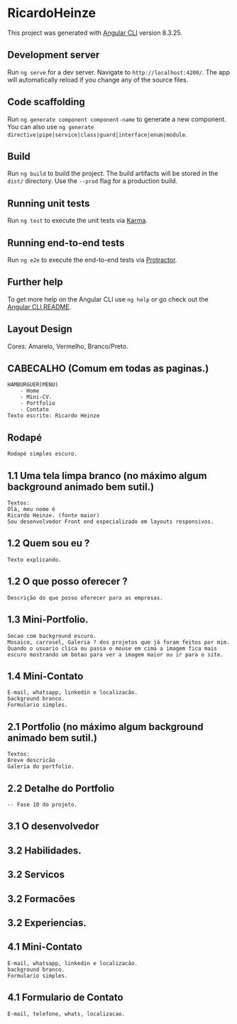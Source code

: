 # RicardoHeinze

This project was generated with [Angular CLI](https://github.com/angular/angular-cli) version 8.3.25.

## Development server

Run `ng serve` for a dev server. Navigate to `http://localhost:4200/`. The app will automatically reload if you change any of the source files.

## Code scaffolding

Run `ng generate component component-name` to generate a new component. You can also use `ng generate directive|pipe|service|class|guard|interface|enum|module`.

## Build

Run `ng build` to build the project. The build artifacts will be stored in the `dist/` directory. Use the `--prod` flag for a production build.

## Running unit tests

Run `ng test` to execute the unit tests via [Karma](https://karma-runner.github.io).

## Running end-to-end tests

Run `ng e2e` to execute the end-to-end tests via [Protractor](http://www.protractortest.org/).

## Further help

To get more help on the Angular CLI use `ng help` or go check out the [Angular CLI README](https://github.com/angular/angular-cli/blob/master/README.md).



## Layout Design
Cores: Amarelo, Vermelho, Branco/Preto.

<!-- #region Comum -->
## CABECALHO (Comum em todas as paginas.)
    HAMBURGUER(MENU) 
        - Home
        - Mini-CV.
        - Portfolio
        - Contato
    Texto escrito: Ricardo Heinze

## Rodapé
    Rodapé simples escuro.
<!-- #end region Comum -->



<!-- #region Home -->

## 1.1 Uma tela limpa branco (no máximo algum background animado bem sutil.) 
    Textos:
    Olá, meu nome é
    Ricardo Heinze. (fonte maior)
    Sou desenvolvedor Front end especializado em layouts responsivos.

## 1.2 Quem sou eu ?
    Texto explicando.

## 1.2 O que posso oferecer ?
    Descrição do que posso oferecer para as empresas.

## 1.3 Mini-Portfolio.
    Secao com background escuro.
    Mosaico, carrosel, Galeria ? dos projetos que já foram feitos por mim.
    Quando o usuario clica ou passa o mouse em cima a imagem fica mais escuro mostrando um botao para ver a imagem maior ou ir para o site.

## 1.4 Mini-Contato
    E-mail, whatsapp, linkedin e localizacão.
    background branco.
    Formulario simples.

<!-- #endregion Home -->

<!-- #region Portfolio -->

## 2.1 Portfolio (no máximo algum background animado bem sutil.) 
    Textos:
    Breve descricão
    Galeria do portfolio.

## 2.2 Detalhe do Portfolio 
    -- Fase 10 do projeto.
 
<!-- #endregion Portfolio -->

<!-- #region Mini-CV -->

## 3.1 O desenvolvedor
## 3.2 Habilidades.
## 3.2 Servicos
## 3.2 Formacões
## 3.2 Experiencias.
## 4.1 Mini-Contato
    E-mail, whatsapp, linkedin e localizacão.
    background branco.
    Formulario simples.
 

<!-- #endregion Home -->

<!-- #region Contato -->
## 4.1 Formulario de Contato
    E-mail, telefone, whats, localizacao.
<!-- #endregion Contato -->